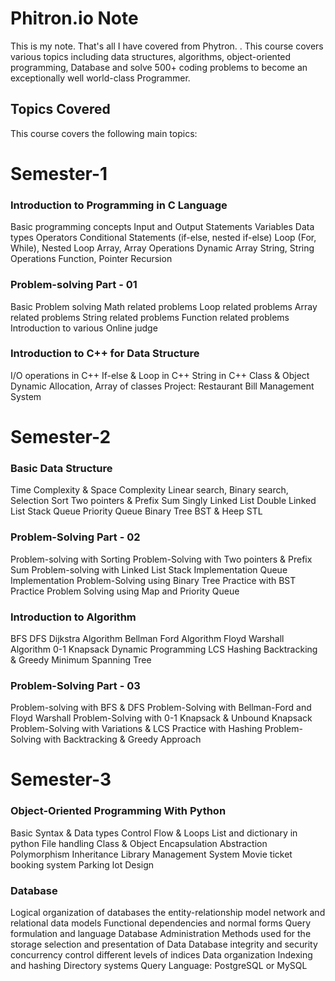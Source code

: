 # Phitron.io Note

This is my note. That's all I have covered from Phytron. . This course covers various topics including data structures, algorithms, object-oriented programming, Database and solve 500+ coding problems to become an exceptionally well world-class Programmer.


## Topics Covered

This course covers the following main topics:

# Semester-1

### Introduction to Programming in C Language

Basic programming concepts
Input and Output Statements
Variables
Data types
Operators
Conditional Statements (if-else, nested if-else)
Loop (For, While), Nested Loop
Array, Array Operations
Dynamic Array
String, String Operations
Function, Pointer
Recursion

### Problem-solving Part - 01

Basic Problem solving
Math related problems
Loop related problems
Array related problems
String related problems
Function related problems
Introduction to various Online judge

### Introduction to C++ for Data Structure
I/O operations in C++
If-else & Loop in C++
String in C++
Class & Object
Dynamic Allocation, Array of classes
Project: Restaurant Bill Management System

# Semester-2

### Basic Data Structure

Time Complexity & Space Complexity
Linear search, Binary search, Selection Sort
Two pointers & Prefix Sum
Singly Linked List
Double Linked List
Stack
Queue
Priority Queue
Binary Tree
BST & Heep
STL

### Problem-Solving Part - 02

Problem-solving with Sorting
Problem-Solving with Two pointers & Prefix Sum
Problem-solving with Linked List
Stack Implementation
Queue Implementation
Problem-Solving using Binary Tree
Practice with BST
Practice Problem Solving using Map and Priority Queue

### Introduction to Algorithm

BFS
DFS
Dijkstra Algorithm
Bellman Ford Algorithm
Floyd Warshall Algorithm
0-1 Knapsack
Dynamic Programming
LCS
Hashing
Backtracking & Greedy
Minimum Spanning Tree

### Problem-Solving Part - 03

Problem-solving with BFS & DFS
Problem-Solving with Bellman-Ford and Floyd Warshall
Problem-Solving with 0-1 Knapsack & Unbound Knapsack
Problem-Solving with Variations & LCS
Practice with Hashing
Problem-Solving with Backtracking & Greedy Approach

# Semester-3

### Object-Oriented Programming With Python

Basic Syntax & Data types
Control Flow & Loops
List and dictionary in python
File handling
Class & Object
Encapsulation
Abstraction
Polymorphism
Inheritance
Library Management System
Movie ticket booking system
Parking lot Design

### Database

Logical organization of databases
the entity-relationship model
network
and relational data models
Functional dependencies and normal forms
Query formulation and language
Database Administration
Methods used for the storage
selection
and presentation of Data
Database integrity and security
concurrency control
different levels of indices
Data organization
Indexing
and hashing
Directory systems
Query Language: PostgreSQL or MySQL




